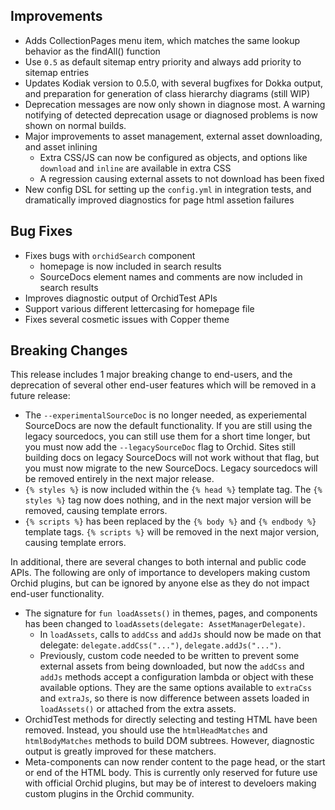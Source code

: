 
## Improvements

- Adds CollectionPages menu item, which matches the same lookup behavior as the findAll() function
- Use `0.5` as default sitemap entry priority and always add priority to sitemap entries
- Updates Kodiak version to 0.5.0, with several bugfixes for Dokka output, and preparation for generation of class
    hierarchy diagrams (still WIP)
- Deprecation messages are now only shown in diagnose most. A warning notifying of detected deprecation usage or 
    diagnosed problems is now shown on normal builds.
- Major improvements to asset management, external asset downloading, and asset inlining
    - Extra CSS/JS can now be configured as objects, and options like `download` and `inline` are available in extra CSS
    - A regression causing external assets to not download has been fixed
- New config DSL for setting up the `config.yml` in integration tests, and dramatically improved diagnostics for page
    html assetion failures

## Bug Fixes

- Fixes bugs with `orchidSearch` component
    - homepage is now included in search results
    - SourceDocs element names and comments are now included in search results
- Improves diagnostic output of OrchidTest APIs
- Support various different lettercasing for homepage file
- Fixes several cosmetic issues with Copper theme

## Breaking Changes

This release includes 1 major breaking change to end-users, and the deprecation of several other end-user features which
will be removed in a future release:

- The `--experimentalSourceDoc` is no longer needed, as experiemental SourceDocs are now the default functionality. If 
    you are still using the legacy sourcedocs, you can still use them for a short time longer, but you must now add the 
    `--legacySourceDoc` flag to Orchid. Sites still building docs on legacy SourceDocs will not work without that flag, 
    but you must now migrate to the new SourceDocs. Legacy sourcedocs will be removed entirely in the next major 
    release.
- `{% styles %}` is now included within the `{% head %}` template tag. The `{% styles %}` tag now does nothing, and in 
    the next major version will be removed, causing template errors.
- `{% scripts %}` has been replaced by the  `{% body %}` and `{% endbody %}` template tags. `{% scripts %}` will be 
    removed in the next major version, causing template errors.

In additional, there are several changes to both internal and public code APIs. The following are only of importance to
developers making custom Orchid plugins, but can be ignored by anyone else as they do not impact end-user functionality.

- The signature for `fun loadAssets()` in themes, pages, and components has been changed to 
    `loadAssets(delegate: AssetManagerDelegate)`. 
    - In `loadAssets`, calls to `addCss` and `addJs` should now be made on that delegate: `delegate.addCss("...")`, 
        `delegate.addJs("...")`.
    - Previously, custom code needed to be written to prevent some external assets from being downloaded, but now the 
        `addCss` and `addJs` methods accept a configuration lambda or object with these available options. They are the 
        same options available to `extraCss` and `extraJs`, so there is now difference between assets loaded in 
        `loadAssets()` or attached from the extra assets.
- OrchidTest methods for directly selecting and testing HTML have been removed. Instead, you should use the 
    `htmlHeadMatches` and `htmlBodyMatches` methods to build DOM subtrees. However, diagnostic output is greatly 
    improved for these matchers. 
- Meta-components can now render content to the page head, or the start or end of the HTML body. This is currently only 
    reserved for future use with official Orchid plugins, but may be of interest to develoers making custom plugins in 
    the Orchid community.
